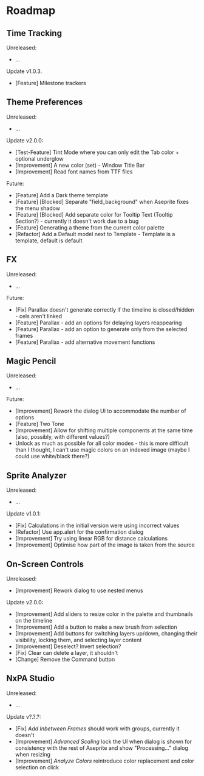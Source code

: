 # Roadmap

## Time Tracking

Unreleased:

- ...

Update v1.0.3.
- [Feature] Milestone trackers

## Theme Preferences

Unreleased:

- ...

Update v2.0.0:

- [Test-Feature] Tint Mode where you can only edit the Tab color + optional underglow
- [Improvement] A new color (set) - Window Title Bar
- [Improvement] Read font names from TTF files

Future:

- [Feature] Add a Dark theme template
- [Feature] [Blocked] Separate "field_background" when Aseprite fixes the menu shadow
- [Feature] [Blocked] Add separate color for Tooltip Text (Tooltip Section?) - currently it doesn't work due to a bug
- [Feature] Generating a theme from the current color palette
- [Refactor] Add a Default model next to Template - Template is a template, default is default

## FX

Unreleased:

- ...

Future:

- [Fix] Parallax doesn't generate correctly if the timeline is closed/hidden - cels aren't linked 
- [Feature] Parallax - add an options for delaying layers reappearing
- [Feature] Parallax - add an option to generate only from the selected frames
- [Feature] Parallax - add alternative movement functions

## Magic Pencil

Unreleased:

- ...

Future:

- [Improvement] Rework the dialog UI to accommodate the number of options
- [Feature] Two Tone
- [Improvement] Allow for shifting multiple components at the same time (also, possibly, with different values?)
- Unlock as much as possible for all color modes - this is more difficult than I thought, I can't use magic colors on an indexed image (maybe I could use white/black there?)

## Sprite Analyzer

Unreleased:

- ...

Update v1.0.1:

- [Fix] Calculations in the initial version were using incorrect values
- [Refactor] Use app.alert for the confirmation dialog
- [Improvement] Try using linear RGB for distance calculations
- [Improvement] Optimise how part of the image is taken from the source

## On-Screen Controls

Unreleased:

- [Improvement] Rework dialog to use nested menus

Update v2.0.0:

- [Improvement] Add sliders to resize color in the palette and thumbnails on the timeline
- [Improvement] Add a button to make a new brush from selection
- [Improvement] Add buttons for switching layers up/down, changing their visibility, locking them, and selecting layer content
- [Improvement] Deselect? Invert selection?
- [Fix] Clear can delete a layer, it shouldn't
- [Change] Remove the Command button

## NxPA Studio

Unreleased:

- ...

Update v?.?.?:

- [Fix] *Add Inbetween Frames* should work with groups, currently it doesn't
- [Improvement] *Advanced Scaling* lock the UI when dialog is shown for consistency with the rest of Aseprite and show "Processing..." dialog when resizing
- [Improvement] *Analyze Colors* reintroduce color replacement and color selection on click